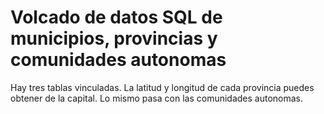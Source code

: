 Volcado de datos SQL de municipios, provincias y comunidades autonomas
======================================================================

Hay tres tablas vinculadas. La latitud y longitud de cada provincia puedes obtener de 
la capital. Lo mismo pasa con las comunidades autonomas.
